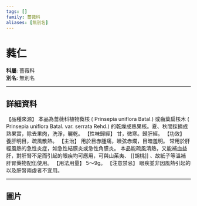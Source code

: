 ```yaml
---
tags: []
family: 薔薇科
aliases: [無別名]
---
```


# 蕤仁

**科屬**: 薔薇科  
**別名**: 無別名  

---

## 詳細資料
【品種來源】
本品為薔薇科植物蕤核 (
Prinsepia uniflora
Batal.) 或齒葉扁核木 (
Prinsepia uniflora
Batal. var. serrata Rehd.) 的乾燥成熟果核。夏、秋間採摘成熟果實，除去果肉，洗淨，曬乾。
【性味歸經】
甘，微寒。歸肝經。
【功效】
養肝明目，疏風散熱。
【主治】
用於目赤腫痛，瞼弦赤爛，目暗羞明。
常用於肝經風熱的急性炎症，如急性結膜炎或急性角膜炎。
本品能疏風清熱，又能補血益肝，對肝腎不足而引起的眼疾均可應用，可與山茱夷、 [[胡桃]] 、故紙子等溫補肝腎藥物配伍使用。
【用法用量】
5～9g。
【注意禁忌】
眼疾並非因風熱引起的以及肝腎兩虛者不宜用。

---

## 圖片
